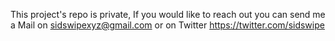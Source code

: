This project's repo is private, If you would like to reach out you can send me a Mail on sidswipexyz@gmail.com or on Twitter https://twitter.com/sidswipe
